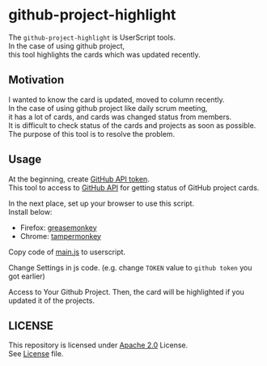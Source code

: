 # github-project-highlight

The `github-project-highlight` is UserScript tools.  
In the case of using github project,  
this tool highlights the cards which was updated recently.

## Motivation

I wanted to know the card is updated, moved to column recently.  
In the case of using github project like daily scrum meeting,  
it has a lot of cards, and cards was changed status from members.  
It is difficult to check status of the cards and projects as soon as possible.
The purpose of this tool is to resolve the problem.

## Usage

At the beginning, create [GitHub API token](https://github.com/settings/tokens).  
This tool to access to [GitHub API](https://docs.github.com/en/rest/reference/projects#get-a-project-card) for getting status of GitHub project cards.

In the next place, set up your browser to use this script.  
Install below:
- Firefox: [greasemonkey](https://addons.mozilla.org/ja/firefox/addon/greasemonkey/)
- Chrome: [tampermonkey](https://www.tampermonkey.net/)

Copy code of [main.js](./src/main.js) to userscript.

Change Settings in js code. (e.g. change `TOKEN` value to `github token` you got earlier)

Access to Your Github Project.
Then, the card will be highlighted if you updated it of the projects.

## LICENSE

This repository is licensed under [Apache 2.0](http://www.apache.org/licenses/LICENSE-2.0) License.  
See [License](./LICENSE) file.
